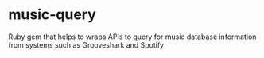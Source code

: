 music-query
===========

Ruby gem that helps to wraps APIs to query for music database information from systems such as Grooveshark and Spotify
